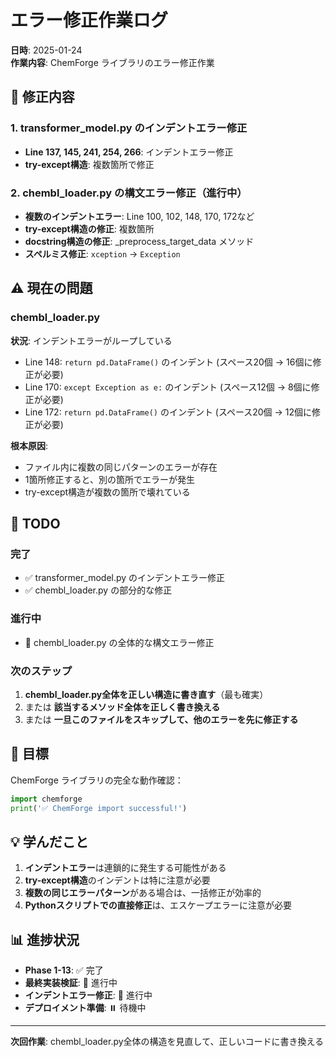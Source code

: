 # エラー修正作業ログ

**日時**: 2025-01-24  
**作業内容**: ChemForge ライブラリのエラー修正作業

## 🔧 修正内容

### 1. transformer_model.py のインデントエラー修正
- **Line 137, 145, 241, 254, 266**: インデントエラー修正
- **try-except構造**: 複数箇所で修正

### 2. chembl_loader.py の構文エラー修正（進行中）
- **複数のインデントエラー**: Line 100, 102, 148, 170, 172など
- **try-except構造の修正**: 複数箇所
- **docstring構造の修正**: _preprocess_target_data メソッド
- **スペルミス修正**: `xception` → `Exception`

## ⚠️ 現在の問題

### chembl_loader.py
**状況**: インデントエラーがループしている
- Line 148: `return pd.DataFrame()` のインデント (スペース20個 → 16個に修正が必要)
- Line 170: `except Exception as e:` のインデント (スペース12個 → 8個に修正が必要)
- Line 172: `return pd.DataFrame()` のインデント (スペース20個 → 12個に修正が必要)

**根本原因**: 
- ファイル内に複数の同じパターンのエラーが存在
- 1箇所修正すると、別の箇所でエラーが発生
- try-except構造が複数の箇所で壊れている

## 📝 TODO

### 完了
- ✅ transformer_model.py のインデントエラー修正
- ✅ chembl_loader.py の部分的な修正

### 進行中
- 🔄 chembl_loader.py の全体的な構文エラー修正

### 次のステップ
1. **chembl_loader.py全体を正しい構造に書き直す**（最も確実）
2. または **該当するメソッド全体を正しく書き換える**
3. または **一旦このファイルをスキップして、他のエラーを先に修正する**

## 🎯 目標

ChemForge ライブラリの完全な動作確認：
```python
import chemforge
print('✅ ChemForge import successful!')
```

## 💡 学んだこと

1. **インデントエラー**は連鎖的に発生する可能性がある
2. **try-except構造**のインデントは特に注意が必要
3. **複数の同じエラーパターン**がある場合は、一括修正が効率的
4. **Pythonスクリプトでの直接修正**は、エスケープエラーに注意が必要

## 📊 進捗状況

- **Phase 1-13**: ✅ 完了
- **最終実装検証**: 🔄 進行中
- **インデントエラー修正**: 🔄 進行中
- **デプロイメント準備**: ⏸️ 待機中

---

**次回作業**: chembl_loader.py全体の構造を見直して、正しいコードに書き換える


